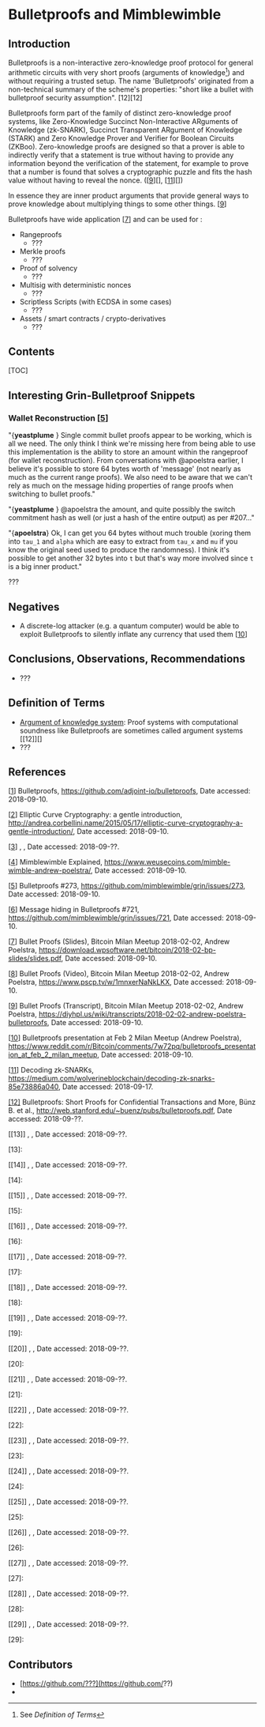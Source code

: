# Bulletproofs and Mimblewimble

## Introduction

Bulletproofs is a non-interactive zero-knowledge proof protocol for general arithmetic circuits with very short proofs (arguments of knowledge[^*]) and without requiring a trusted setup. The name 'Bulletproofs' originated from a non-technical summary of the scheme's properties: "short like a bullet with bulletproof security assumption". \[12\][12]

Bulletproofs form part of the family of distinct zero-knowledge proof systems, like Zero-Knowledge Succinct Non-Interactive ARguments of Knowledge (zk-SNARK), Succinct Transparent ARgument of Knowledge (STARK) and Zero Knowledge Prover and Verifier for Boolean Circuits (ZKBoo).  Zero-knowledge proofs are designed so that a prover is able to indirectly verify that a statement is true without having to provide any information beyond the verification of the statement, for example to prove that a number is found that solves a cryptographic puzzle and fits the hash value without having to reveal the nonce. ([[9]][], [[11]][])

In essence they are inner product arguments that provide general ways to prove knowledge about multiplying things to some other things. [[9]]



Bulletproofs have wide application [[7]] and can be used for :

- Rangeproofs
  - ???
- Merkle proofs
  - ???
- Proof of solvency
  - ???
- Multisig with deterministic nonces
  - ???
- Scriptless Scripts (with ECDSA in some cases)
  - ???
- Assets / smart contracts / crypto-derivatives
  - ???



## Contents

[TOC]





## Interesting Grin-Bulletproof Snippets

### Wallet Reconstruction [[5]]

"{**yeastplume** } Single commit bullet proofs appear to be working, which is all we need. The only think I think we're missing here from being able to use this implementation is the ability to store an amount within the rangeproof (for wallet reconstruction). From conversations with @apoelstra earlier, I believe it's possible to store 64 bytes worth of 'message' (not nearly as much as the current range proofs). We also need to be aware that we can't rely as much on the message hiding properties of range proofs when switching to bullet proofs."

"{**yeastplume** } @apoelstra the amount, and quite possibly the switch commitment hash as well (or just a hash of the entire output) as per #207..."

"{**apoelstra**} Ok, I can get you 64 bytes without much trouble (xoring them into `tau_1` and `alpha` which are easy to extract from `tau_x` and `mu` if you know the original seed used to produce the randomness). I think it's possible to get another 32 bytes into `t` but that's way more involved since `t` is a big inner product." 

???

## Negatives

- A discrete-log attacker (e.g. a quantum computer) would be able to exploit Bulletproofs to silently inflate any currency that used them [[10]]

## Conclusions, Observations, Recommendations

- ???

## Definition of Terms

[^*]: See *Definition of Terms*
- <u>Argument of knowledge system</u>: Proof systems with computational soundness like Bulletproofs are sometimes called argument systems \[[12]\][]
- ???

## References

[[1]] Bulletproofs, https://github.com/adjoint-io/bulletproofs, Date accessed: 2018-09-10.

[1]: https://github.com/adjoint-io/bulletproofs, "Bulletproofs"

[[2]] Elliptic Curve Cryptography: a gentle introduction, http://andrea.corbellini.name/2015/05/17/elliptic-curve-cryptography-a-gentle-introduction/, Date accessed: 2018-09-10.

[2]: http://andrea.corbellini.name/2015/05/17/elliptic-curve-cryptography-a-gentle-introduction "Elliptic Curve Cryptography: a gentle introduction"

[[3]]  ,  , Date accessed: 2018-09-??. 

[3]: ???	"???"

[[4]] Mimblewimble Explained, https://www.weusecoins.com/mimble-wimble-andrew-poelstra/, Date accessed: 2018-09-10.

[4]: https://www.weusecoins.com/mimble-wimble-andrew-poelstra	"Mimblewimble Explained"

[[5]] Bulletproofs #273, https://github.com/mimblewimble/grin/issues/273, Date  accessed: 2018-09-10.

[5]: https://github.com/mimblewimble/grin/issues/273	"Bulletproofs #273"

[[6]] Message hiding in Bulletproofs #721, https://github.com/mimblewimble/grin/issues/721, Date accessed: 2018-09-10.

[6]: https://github.com/mimblewimble/grin/issues/721	"Message hiding in Bulletproofs #721"

[[7]] Bullet Proofs (Slides), Bitcoin Milan Meetup 2018-02-02, Andrew Poelstra, https://download.wpsoftware.net/bitcoin/2018-02-bp-slides/slides.pdf, Date accessed: 2018-09-10.

[7]: https://download.wpsoftware.net/bitcoin/2018-02-bp-slides/slides.pdf "Bullet Proofs (Slides), Bitcoin Milan Meetup 2018-02-02, Andrew Poelstra"

[[8]] Bullet Proofs (Video), Bitcoin Milan Meetup 2018-02-02, Andrew Poelstra, https://www.pscp.tv/w/1mnxerNaNkLKX, Date accessed: 2018-09-10.

[8]: https://www.pscp.tv/w/1mnxerNaNkLKX	"Bullet Proofs (Video), Bitcoin Milan Meetup 2018-02-02, Andrew Poelstra"

[[9]] Bullet Proofs (Transcript), Bitcoin Milan Meetup 2018-02-02, Andrew Poelstra, https://diyhpl.us/wiki/transcripts/2018-02-02-andrew-poelstra-bulletproofs, Date accessed: 2018-09-10.

[9]: https://diyhpl.us/wiki/transcripts/2018-02-02-andrew-poelstra-bulletproofs "Bullet Proofs (Transcript), Bitcoin Milan Meetup 2018-02-02"

[[10]] Bulletproofs presentation at Feb 2 Milan Meetup (Andrew Poelstra), https://www.reddit.com/r/Bitcoin/comments/7w72pq/bulletproofs_presentation_at_feb_2_milan_meetup, Date accessed: 2018-09-10.

[10]: https://www.reddit.com/r/Bitcoin/comments/7w72pq/bulletproofs_presentation_at_feb_2_milan_meetup	"Bulletproofs presentation at Feb 2 Milan Meetup (Andrew Poelstra)"

[[11]] Decoding zk-SNARKs, https://medium.com/wolverineblockchain/decoding-zk-snarks-85e73886a040, Date accessed: 2018-09-17.

[11]: https://medium.com/wolverineblockchain/decoding-zk-snarks-85e73886a040	"Decoding zk-SNARKs"

[[12]][\[12\]] Bulletproofs: Short Proofs for Confidential Transactions and More, Bünz B. et al., http://web.stanford.edu/~buenz/pubs/bulletproofs.pdf, Date accessed: 2018-09-??.

[\[12\]]: http://web.stanford.edu/~buenz/pubs/bulletproofs.pdf	"Bulletproofs: Short Proofs for Confidential Transactions and More, Bünz B. et al"

[[13]] , , Date accessed: 2018-09-??.

[13]: 

[[14]] , , Date accessed: 2018-09-??.

[14]: 

[[15]] , , Date accessed: 2018-09-??.

[15]: 

[[16]] , , Date accessed: 2018-09-??.

[16]: 

[[17]] , , Date accessed: 2018-09-??.

[17]: 

[[18]] , , Date accessed: 2018-09-??.

[18]: 

[[19]] , , Date accessed: 2018-09-??.

[19]: 

[[20]] , , Date accessed: 2018-09-??.

[20]: 

[[21]] , , Date accessed: 2018-09-??.

[21]: 

[[22]] , , Date accessed: 2018-09-??.

[22]: 

[[23]] , , Date accessed: 2018-09-??.

[23]: 

[[24]] , , Date accessed: 2018-09-??.

[24]: 

[[25]] , , Date accessed: 2018-09-??.

[25]: 

[[26]] , , Date accessed: 2018-09-??.

[26]: 

[[27]] , , Date accessed: 2018-09-??.

[27]: 

[[28]] , , Date accessed: 2018-09-??.

[28]: 

[[29]] , , Date accessed: 2018-09-??.

[29]: 

## Contributors

- [https://github.com/???](https://github.com/??)
- 